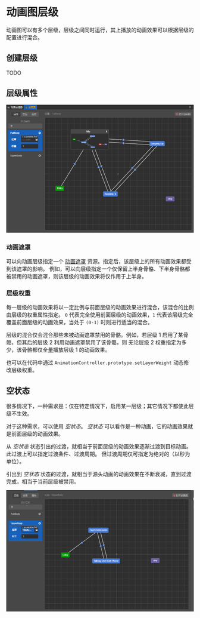
# 动画图层级

动画图可以有多个层级，层级之间同时运行，其上播放的动画效果可以根据层级的配置进行混合。

## 创建层级

TODO

## 层级属性

![animation-graph-layer](animation-graph/animation-graph-layer.png)

### 动画遮罩

可以向动画层级指定一个 [动画遮罩](animation-mask.md) 资源。指定后，该层级上的所有动画效果都受到该遮罩的影响。
例如，可以向层级指定一个仅保留上半身骨骼、下半身骨骼都被禁用的动画遮罩，则该层级的动画效果将仅作用于上半身。

### 层级权重

每一层级的动画效果将以一定比例与前面层级的动画效果进行混合，该混合的比例由层级的权重属性指定。
`0` 代表完全使用前面层级的动画效果，`1` 代表该层级完全覆盖前面层级的动画效果，当处于 `(0-1)` 时则进行适当的混合。

层级的混合仅会混合那些未被动画遮罩禁用的骨骼。例如，若层级 1 启用了某骨骼，但其后的层级 2 利用动画遮罩禁用了该骨骼，则
无论层级 2 权重指定为多少，该骨骼都仅全量播放层级 1 的动画效果。

也可以在代码中通过 `AnimationController.prototype.setLayerWeight` 动态修改层级权重。

## 空状态

很多情况下，一种需求是：仅在特定情况下，启用某一层级；其它情况下都使此层级不生效。

对于这种需求，可以使用 _空状态_。 _空状态_ 可以看作是一种动画，它的动画效果就是前面层级的动画效果。

从 _空状态_ 状态引出的过渡，就相当于前面层级的动画效果逐渐过渡到目标动画。此过渡上可以指定过渡条件、过渡周期。
但过渡周期仅可指定为绝对的（以秒为单位）。

引出到 _空状态_ 状态的过渡，就相当于源头动画的动画效果在不断衰减，直到过渡完成，相当于当前层级被禁用。

![passthrough-state](animation-graph/passthrough-state.png)